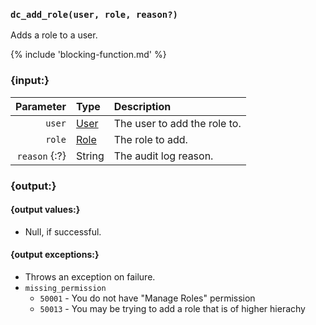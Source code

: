 ### `dc_add_role(user, role, reason?)`

Adds a role to a user.

{% include 'blocking-function.md' %}


### {input:}

|     Parameter | Type                    | Description                  |
|--------------:|:------------------------|:-----------------------------|
|        `user` | [User](/values/user.md) | The user to add the role to. |
|        `role` | [Role](/values/role.md) | The role to add.             |
| `reason` {:?} | String                  | The audit log reason.        |


### {output:}

#### {output values:}

* Null, if successful.

#### {output exceptions:}

* Throws an exception on failure.
* `missing_permission`
    * `50001` - You do not have "Manage Roles" permission
    * `50013` - You may be trying to add a role that is of higher hierachy